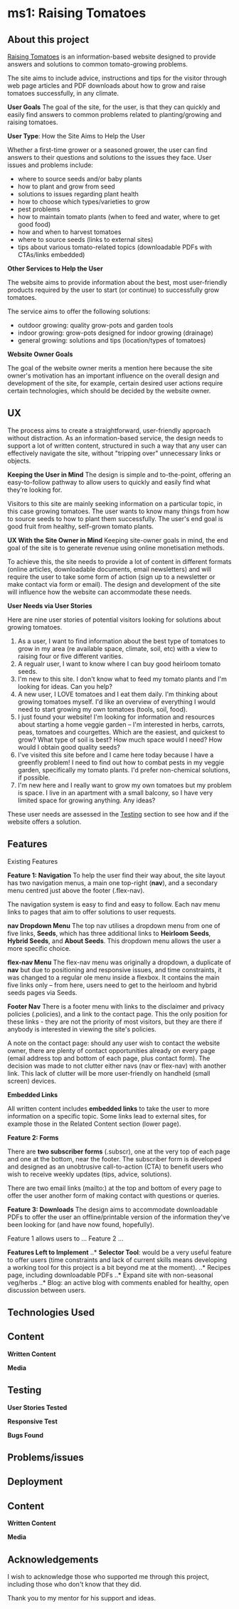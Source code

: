 # ms1: Raising Tomatoes

## About this project
[Raising Tomatoes](https://rita-stu.github.io/ms1) is an information-based website designed to provide answers and solutions to common tomato-growing problems. 

The site aims to include advice, instructions and tips for the visitor through web page articles and PDF downloads about how to grow and raise tomatoes successfully, in any climate.

__User Goals__
The goal of the site, for the user, is that they can quickly and easily find answers to common problems related to planting/growing and raising tomatoes.

__User Type__: How the Site Aims to Help the User

Whether a first-time grower or a seasoned grower, the user can find answers to their questions and solutions to the issues they face. User issues and problems include:

* where to source seeds and/or baby plants
* how to plant and grow from seed
* solutions to issues regarding plant health
* how to choose which types/varieties to grow
* pest problems
* how to maintain tomato plants (when to feed  and water, where to get good food)
* how and when to harvest tomatoes
* where to source seeds (links to external sites)
* tips about various tomato-related topics (downloadable PDFs with CTAs/links embedded)

__Other Services to Help the User__

The website aims to provide information about the best, most user-friendly products required by the user to start (or continue) to successfully grow tomatoes.

The service aims to offer the following solutions:

* outdoor growing: quality grow-pots and garden tools
* indoor growing: grow-pots designed for indoor growing (drainage)
* general growing: solutions and tips (location/types of tomatoes)

__Website Owner Goals__

The goal of the website owner merits a mention here because the site owner's motivation has an important influence on the overall design and development of the site, for example, certain desired user actions require certain technologies, which should be decided by the website owner.


## UX
The process aims to create a straightforward, user-friendly approach without distraction. As an information-based service, the design needs to support a lot of written content, structured in such a way that any user can effectively navigate the site, without "tripping over" unnecessary links or objects.

__Keeping the User in Mind__
The design is simple and to-the-point, offering an easy-to-follow pathway to allow users to quickly and easily find what they’re looking for.

Visitors to this site are mainly seeking information on a particular topic, in this case growing tomatoes. The user wants to know many things from how to source seeds to how to plant them successfully. The user's end goal is good fruit from healthy, self-grown tomato plants.

__UX With the Site Owner in Mind__
Keeping site-owner goals in mind, the end goal of the site is to generate revenue using online monetisation methods.

To achieve this, the site needs to provide a lot of content in different formats (online articles, downloadable documents, email newsletters) and will require the user to take some form of action (sign up to a newsletter or make contact via form or email). The design and development of the site will influence how the website can accommodate these needs.

__<a name="story">User Needs via User Stories</a>__

Here are nine user stories of potential visitors looking for solutions about growing tomatoes.

1. As a user, I want to find information about the best type of tomatoes to grow in my area (re available space, climate, soil, etc) with a view to raising four or five different varities.
2. A regualr user, I want to know where I can buy good heirloom tomato seeds.
3. I'm new to this site. I don't know what to feed my tomato plants and I'm looking for ideas. Can you help?
4. A new user, I LOVE tomatoes and I eat them daily. I'm thinking about growing tomatoes myself. I'd like an overview of everything I would need to start growing my own tomatoes (tools, soil, food).
5. I just found your website! I'm looking for information and resources about starting a home veggie garden – I'm interested in herbs, carrots, peas, tomatoes and courgettes. Which are the easiest, and quickest to grow? What type of soil is best? How much space would I need? How would I obtain good quality seeds?
6. I've visited this site before and I came here today because I have a greenfly problem! I need to find out how to combat pests in my veggie garden, specifically my tomato plants. I'd prefer non-chemical solutions, if possible.
7. I'm new here and I really want to grow my own tomatoes but my problem is space. I live in an apartment with a small balcony, so I have very limited space for growing anything. Any ideas?

These user needs are assessed in the [Testing](#test) section to see how and if the website offers a solution.

## Features

Existing Features

__Feature 1: Navigation__
To help the user find their way about, the site layout has two navigation menus, a main one top-right (__nav__), and a secondary menu centred just above the footer (.flex-nav).

The navigation system is easy to find and easy to follow. Each nav menu links to pages that aim to offer solutions to user requests.

__nav Dropdown Menu__
 The top nav utilises a dropdown menu from one of five links, __Seeds__, which has three additional links to __Heirloom Seeds__, __Hybrid Seeds__, and __About Seeds__. This dropdown menu allows the user a more specific choice.

 __flex-nav Menu__
 The flex-nav menu was originally a dropdown, a duplicate of __nav__
but due to positioning and responsive issues, and time constraints, it was changed to a regular ole menu inside a flexbox. It contains the main five links only – from here, users need to get to the heirloom and hybrid seeds pages via Seeds.

__Footer Nav__
There is a footer menu with links to the disclaimer and privacy policies (.policies), and a link to the contact page. This the only position for these links - they are not the priority of most visitors, but they are there if anybody is interested in viewing the site's policies.

A note on the contact page: should any user wish to contact the website owner, there are plenty of contact opportunities already on every page (email address top and bottom of each page, plus contact form). The decision was made to not clutter either navs (nav or flex-nav) with another link. This lack of clutter will be more user-friendly on handheld (small screen) devices.

__Embedded Links__

All written content includes __embedded links__ to take the user to more information on a specific topic. Some links lead to external sites, for example those in the Related Content section (lower page).

__Feature 2: Forms__

There are __two subscriber forms__ (.subscr), one at the very top of each page and one at the bottom, near the footer. The subscriber form is developed and designed as an unobtrusive call-to-action (CTA) to benefit users who wish to receive weekly updates (tips, advice, solutions).

There are two email links (mailto:) at the top and bottom of every page to offer the user another form of making contact with questions or queries.

__Feature 3: Downloads__
The design aims to accommodate downloadable PDFs to offer the user an offline/printable version of the information they've been looking for (and have now found, hopefully).


Feature 1 allows users to ...
Feature 2 ...

__Features Left to Implement__
..* __Selector Tool__: would be a very useful feature to offer users (time constraints and lack of current skills means developing a working tool for this project is a bit beyond me at the moment).
..* Recipes page, including downloadable PDFs
..* Expand site with non-seasonal veg/herbs
..* Blog: an active blog with comments enabled for healthy, open discussion between users.


## Technologies Used




## Content

__Written Content__

__Media__



## Testing

__<a name="test">User Stories Tested</a>__


__Responsive Test__


__Bugs Found__





## Problems/issues





## Deployment



## Content

__Written Content__


__Media__


## Acknowledgements
I wish to acknowledge those who supported me through this project, including those who don't know that they did.

Thank you to my mentor for his support and ideas.
